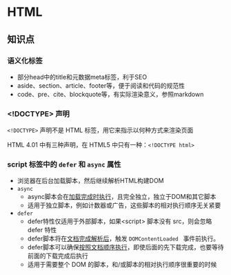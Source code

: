 # HTML



## 知识点

### 语义化标签

- 部分head中的title和元数据meta标签，利于SEO
- aside、section、article、footer等，便于阅读和代码的规范性
- code、pre、cite、blockquote等，有实际渲染意义，参照markdown



### <!DOCTYPE> 声明

`<!DOCTYPE>` 声明不是 HTML 标签，用它来指示以何种方式来渲染页面

HTML 4.01 中有三种声明，在 HTML5 中只有一种：`<!DOCTYPE html>`



### script 标签中的 `defer` 和 `async` 属性

- 浏览器在后台加载脚本，然后继续解析HTML构建DOM
- `async` 
  - async脚本会在<u>加载完成时执行</u>，且完全独立，独立于DOM和其它脚本
  - 适用于独立脚本，例如计数器或广告，这些脚本的相对执行顺序无关紧要
- `defer` 
  - defer特性仅适用于外部脚本，如果\<script> 脚本没有 src，则会忽略 defer 特性
  - defer脚本将在<u>文档完成解析后</u>，触发 `DOMContentLoaded ` 事件前执行。
  - defer脚本可以确保<u>按照文档顺序执行</u>，即使后面的先下载完成，也要等待前面的下载完成后执行
  - 适用于需要整个 DOM 的脚本，和/或脚本的相对执行顺序很重要的时候

